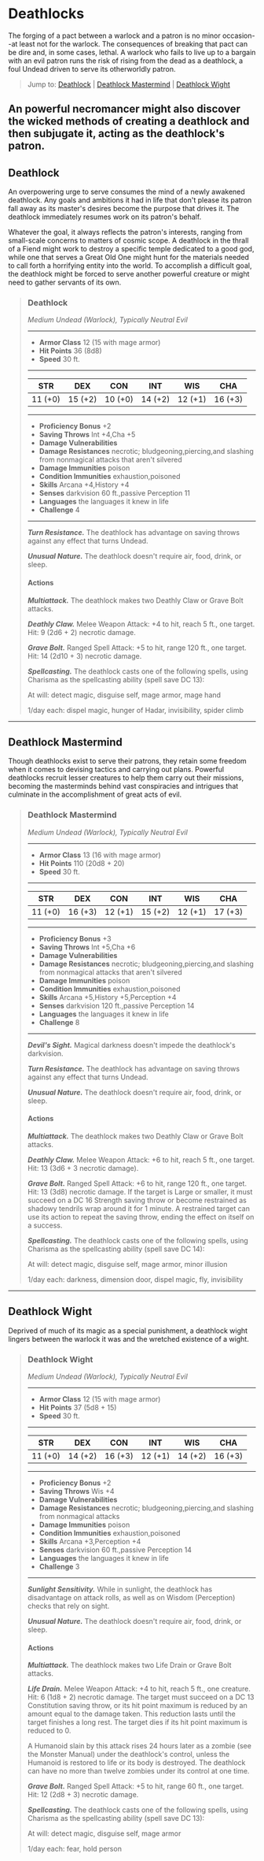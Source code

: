 # Deathlocks
The forging of a pact between a warlock and a patron is no minor occasion--at least not for the warlock. The consequences of breaking that pact can be dire and, in some cases, lethal. A warlock who fails to live up to a bargain with an evil patron runs the risk of rising from the dead as a deathlock, a foul Undead driven to serve its otherworldly patron.

> Jump to: [Deathlock](#deathlock) | [Deathlock Mastermind](#deathlock-mastermind) | [Deathlock Wight](#deathlock-wight)

An powerful necromancer might also discover the wicked methods of creating a deathlock and then subjugate it, acting as the deathlock's patron.
---

## Deathlock
An overpowering urge to serve consumes the mind of a newly awakened deathlock. Any goals and ambitions it had in life that don't please its patron fall away as its master's desires become the purpose that drives it. The deathlock immediately resumes work on its patron's behalf.

Whatever the goal, it always reflects the patron's interests, ranging from small-scale concerns to matters of cosmic scope. A deathlock in the thrall of a Fiend might work to destroy a specific temple dedicated to a good god, while one that serves a Great Old One might hunt for the materials needed to call forth a horrifying entity into the world. To accomplish a difficult goal, the deathlock might be forced to serve another powerful creature or might need to gather servants of its own.

>### Deathlock
>*Medium Undead (Warlock), Typically Neutral Evil*
>___
>- **Armor Class** 12 (15 with mage armor)
>- **Hit Points** 36 (8d8)
>- **Speed** 30 ft.
>___
>|**STR**|**DEX**|**CON**|**INT**|**WIS**|**CHA**|
>|:---:|:---:|:---:|:---:|:---:|:---:|
>|11 (+0)|15 (+2)|10 (+0)|14 (+2)|12 (+1)|16 (+3)|
>
>___
>- **Proficiency Bonus** +2
>- **Saving Throws** Int +4,Cha +5
>- **Damage Vulnerabilities** 
>- **Damage Resistances** necrotic; bludgeoning,piercing,and slashing from nonmagical attacks that aren't silvered
>- **Damage Immunities** poison
>- **Condition Immunities** exhaustion,poisoned
>- **Skills** Arcana +4,History +4
>- **Senses** darkvision 60 ft.,passive Perception 11
>- **Languages** the languages it knew in life
>- **Challenge** 4
>___
>***Turn Resistance.*** The deathlock has advantage on saving throws against any effect that turns Undead.
>
>***Unusual Nature.*** The deathlock doesn't require air, food, drink, or sleep.
>
>#### Actions
>***Multiattack.*** The deathlock makes two Deathly Claw or Grave Bolt attacks.
>
>***Deathly Claw.*** Melee Weapon Attack: +4 to hit, reach 5 ft., one target. Hit: 9 (2d6 + 2) necrotic damage.
>
>***Grave Bolt.*** Ranged Spell Attack: +5 to hit, range 120 ft., one target. Hit: 14 (2d10 + 3) necrotic damage.
>
>***Spellcasting.*** The deathlock casts one of the following spells, using Charisma as the spellcasting ability (spell save DC 13):
>
>At will: detect magic, disguise self, mage armor, mage hand
>
>1/day each: dispel magic, hunger of Hadar, invisibility, spider climb
>

---

## Deathlock Mastermind
Though deathlocks exist to serve their patrons, they retain some freedom when it comes to devising tactics and carrying out plans. Powerful deathlocks recruit lesser creatures to help them carry out their missions, becoming the masterminds behind vast conspiracies and intrigues that culminate in the accomplishment of great acts of evil.

>### Deathlock Mastermind
>*Medium Undead (Warlock), Typically Neutral Evil*
>___
>- **Armor Class** 13 (16 with mage armor)
>- **Hit Points** 110 (20d8 + 20)
>- **Speed** 30 ft.
>___
>|**STR**|**DEX**|**CON**|**INT**|**WIS**|**CHA**|
>|:---:|:---:|:---:|:---:|:---:|:---:|
>|11 (+0)|16 (+3)|12 (+1)|15 (+2)|12 (+1)|17 (+3)|
>
>___
>- **Proficiency Bonus** +3
>- **Saving Throws** Int +5,Cha +6
>- **Damage Vulnerabilities** 
>- **Damage Resistances** necrotic; bludgeoning,piercing,and slashing from nonmagical attacks that aren't silvered
>- **Damage Immunities** poison
>- **Condition Immunities** exhaustion,poisoned
>- **Skills** Arcana +5,History +5,Perception +4
>- **Senses** darkvision 120 ft.,passive Perception 14
>- **Languages** the languages it knew in life
>- **Challenge** 8
>___
>***Devil's Sight.*** Magical darkness doesn't impede the deathlock's darkvision.
>
>***Turn Resistance.*** The deathlock has advantage on saving throws against any effect that turns Undead.
>
>***Unusual Nature.*** The deathlock doesn't require air, food, drink, or sleep.
>
>#### Actions
>***Multiattack.*** The deathlock makes two Deathly Claw or Grave Bolt attacks.
>
>***Deathly Claw.*** Melee Weapon Attack: +6 to hit, reach 5 ft., one target. Hit: 13 (3d6 + 3 necrotic damage).
>
>***Grave Bolt.*** Ranged Spell Attack: +6 to hit, range 120 ft., one target. Hit: 13 (3d8) necrotic damage. If the target is Large or smaller, it must succeed on a DC 16 Strength saving throw or become restrained as shadowy tendrils wrap around it for 1 minute. A restrained target can use its action to repeat the saving throw, ending the effect on itself on a success.
>
>***Spellcasting.*** The deathlock casts one of the following spells, using Charisma as the spellcasting ability (spell save DC 14):
>
>At will: detect magic, disguise self, mage armor, minor illusion
>
>1/day each: darkness, dimension door, dispel magic, fly, invisibility
>

---

## Deathlock Wight
Deprived of much of its magic as a special punishment, a deathlock wight lingers between the warlock it was and the wretched existence of a wight.

>### Deathlock Wight
>*Medium Undead (Warlock), Typically Neutral Evil*
>___
>- **Armor Class** 12 (15 with mage armor)
>- **Hit Points** 37 (5d8 + 15)
>- **Speed** 30 ft.
>___
>|**STR**|**DEX**|**CON**|**INT**|**WIS**|**CHA**|
>|:---:|:---:|:---:|:---:|:---:|:---:|
>|11 (+0)|14 (+2)|16 (+3)|12 (+1)|14 (+2)|16 (+3)|
>
>___
>- **Proficiency Bonus** +2
>- **Saving Throws** Wis +4
>- **Damage Vulnerabilities** 
>- **Damage Resistances** necrotic; bludgeoning,piercing,and slashing from nonmagical attacks
>- **Damage Immunities** poison
>- **Condition Immunities** exhaustion,poisoned
>- **Skills** Arcana +3,Perception +4
>- **Senses** darkvision 60 ft.,passive Perception 14
>- **Languages** the languages it knew in life
>- **Challenge** 3
>___
>***Sunlight Sensitivity.*** While in sunlight, the deathlock has disadvantage on attack rolls, as well as on Wisdom (Perception) checks that rely on sight.
>
>***Unusual Nature.*** The deathlock doesn't require air, food, drink, or sleep.
>
>#### Actions
>***Multiattack.*** The deathlock makes two Life Drain or Grave Bolt attacks.
>
>***Life Drain.*** Melee Weapon Attack: +4 to hit, reach 5 ft., one creature. Hit: 6 (1d8 + 2) necrotic damage. The target must succeed on a DC 13 Constitution saving throw, or its hit point maximum is reduced by an amount equal to the damage taken. This reduction lasts until the target finishes a long rest. The target dies if its hit point maximum is reduced to 0.
>
>A Humanoid slain by this attack rises 24 hours later as a zombie (see the Monster Manual) under the deathlock's control, unless the Humanoid is restored to life or its body is destroyed. The deathlock can have no more than twelve zombies under its control at one time.
>
>***Grave Bolt.*** Ranged Spell Attack: +5 to hit, range 60 ft., one target. Hit: 12 (2d8 + 3) necrotic damage.
>
>***Spellcasting.*** The deathlock casts one of the following spells, using Charisma as the spellcasting ability (spell save DC 13):
>
>At will: detect magic, disguise self, mage armor
>
>1/day each: fear, hold person
>

